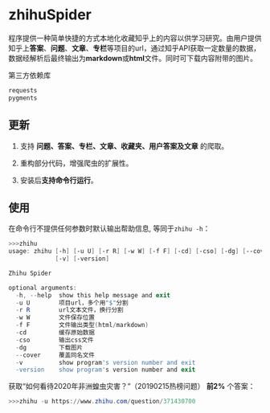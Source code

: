 # zhihuSpider

程序提供一种简单快捷的方式本地化收藏知乎上的内容以供学习研究。由用户提供知乎上**答案**、**问题**、**文章**、**专栏**等项目的url，通过知乎API获取一定数量的数据，数据经解析后最终输出为**markdown**或**html**文件。同时可下载内容附带的图片。

第三方依赖库

```python
requests
pygments
```

## 更新

1. 支持 **问题、答案、专栏、文章、收藏夹、用户答案及文章** 的爬取。

2. 重构部分代码，增强爬虫的扩展性。

3. 安装后**支持命令行运行**。

## 使用

在命令行不提供任何参数时默认输出帮助信息, 等同于`zhihu -h`：

```powershell
>>>zhihu
usage: zhihu [-h] [-u U] [-r R] [-w W] [-f F] [-cd] [-cso] [-dg] [--cover]
             [-v] [-version]

Zhihu Spider

optional arguments:
  -h, --help  show this help message and exit
  -u U        项目url，多个用"$"分割
  -r R        url文本文件，换行分割
  -w W        文件保存位置
  -f F        文件输出类型(html/markdown)
  -cd         缓存原始数据
  -cso        输出css文件
  -dg         下载图片
  --cover     覆盖同名文件
  -v          show program's version number and exit
  -version    show program's version number and exit
```

获取“如何看待2020年非洲蝗虫灾害？”（20190215热榜问题） **前2%** 个答案：

```powershell
>>>zhihu -u https://www.zhihu.com/question/371430700
```
